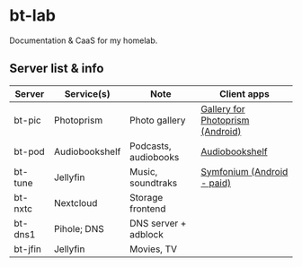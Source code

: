 # bt-lab
Documentation &amp; CaaS for my homelab. 

## Server list & info

| Server | Service(s) | Note | Client apps | 
| --- | --- | --- | --- | 
| bt-pic | Photoprism | Photo gallery | [Gallery for Photoprism (Android)](https://github.com/Radiokot/photoprism-android-client) |
| bt-pod | Audiobookshelf | Podcasts, audiobooks | [Audiobookshelf](https://github.com/advplyr/audiobookshelf-app) |
| bt-tune| Jellyfin | Music, soundtraks | [Symfonium (Android - paid)](https://symfonium.app/)
| bt-nxtc| Nextcloud | Storage frontend | 
| bt-dns1 | Pihole; DNS | DNS server + adblock | 
| bt-jfin | Jellyfin | Movies, TV | 

##
